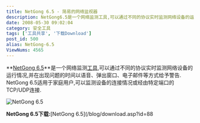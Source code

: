 ```yaml
---
title: NetGong 6.5 - 简易的网络监视器
description: NetGong6.5是一个网络监测工具,可以通过不同的协议实时监测网络设备的运行情况,并在出现问题的时间以语音、弹出窗口、电子邮件等方式给予警告.NetGong6.5适用于家庭用户,可以监测设备的连接情况或经由特定端口的TCP/UDP连接.
date: 2008-05-30 09:02:04
category: 安全工具
tags: ['工具共享', '下载Download']
post_id: 500
alias: NetGong-6.5
ViewNums: 4565
---
```


**[NetGong 6.5](/blog/netgong-65)**是一个网络监测[工具](/tags/%E5%B7%A5%E5%85%B7%E5%85%B1%E4%BA%AB),可以通过不同的协议实时监测网络设备的运行情况,并在出现问题的时间以语音、弹出窗口、电子邮件等方式给予警告.
NetGong 6.5适用于家庭用户,可以监测设备的连接情况或经由特定端口的TCP/UDP连接.

![](http://netgong.tsarfin.com/images/monitor1.png "NetGong 6.5")

**NetGong 6.5下载:**[NetGong 6.5](/blog/download.asp?id=88

